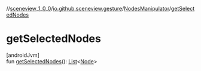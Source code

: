 //[sceneview_1_0_0](../../../index.md)/[io.github.sceneview.gesture](../index.md)/[NodesManipulator](index.md)/[getSelectedNodes](get-selected-nodes.md)

# getSelectedNodes

[androidJvm]\
fun [getSelectedNodes](get-selected-nodes.md)(): [List](https://kotlinlang.org/api/latest/jvm/stdlib/kotlin.collections/-list/index.html)&lt;[Node](../../io.github.sceneview.nodes/-node/index.md)&gt;
